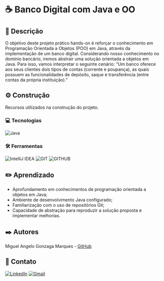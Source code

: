 # ☕ Banco Digital com Java e OO

## 📜 Descrição

O objetivo deste projeto prático hands-on é reforçar o conhecimento em Programação Orientada a Objetos (POO) em Java,
através da implementação de um banco digital.
Considerando nosso conhecimento no domínio bancário, iremos abstrair uma solução orientada a objetos em Java. Para isso,
vamos interpretar o seguinte cenário: “Um banco oferece aos seus clientes dois tipos de contas (corrente e poupança), as
quais possuem as funcionalidades de depósito, saque e transferência (entre contas da própria instituição).”

## ⚙️ Construção

Recursos utilizados na construção do projeto.

### 💻 Tecnologias

![Java](https://img.shields.io/badge/java-%23ED8B00.svg?style=for-the-badge&logo=openjdk&logoColor=white)

### 🛠️ Ferramentas

![IntelliJ IDEA](https://img.shields.io/badge/IntelliJIDEA-000000.svg?style=for-the-badge&logo=intellij-idea&logoColor=white)
![GIT](https://img.shields.io/static/v1?label=&message=GIT&color=%23F05032&style=for-the-badge&logo=git&logoColor=whitesmoke)
![GITHUB](https://img.shields.io/static/v1?label=&message=GITHUB&color=%23181717&style=for-the-badge&logo=github&logoColor=whitesmoke)

## ✏️ Aprendizado

- Aprofundamento em conhecimentos de programação orientada a objetos em Java;
- Ambiente de desenvolvimento Java configurado;
- Familiarização com o uso de repositórios Git;
- Capacidade de abstração para reproduzir a solução proposta e implementar melhorias.

## ✒️ Autores

Miguel Angelo Gonzaga Marques - [GitHub](https://github.com/ApenasAngelo)

## 📨 Contato

[![LinkedIn](https://img.shields.io/badge/linkedin-%230077B5.svg?style=for-the-badge&logo=linkedin&logoColor=white)](https://www.linkedin.com/in/miguelangelogonzaga/)
[![Gmail](https://img.shields.io/badge/Gmail-D14836?style=for-the-badge&logo=gmail&logoColor=white)](mailto:mangelogm28@gmail.com)
